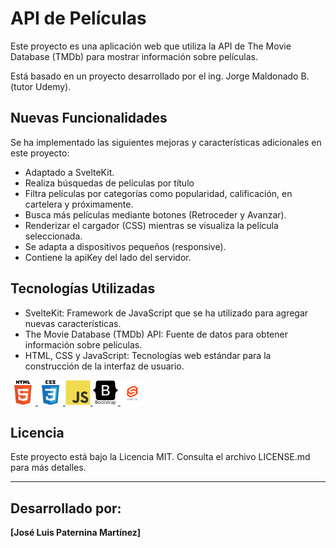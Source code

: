 # API de Películas

Este proyecto es una aplicación web que utiliza la API de The Movie Database (TMDb) para mostrar información sobre películas.

Está basado en un proyecto desarrollado por el ing. Jorge Maldonado B. (tutor Udemy).

## Nuevas Funcionalidades

Se ha implementado las siguientes mejoras y características adicionales en este proyecto:

- Adaptado a SvelteKit.
- Realiza búsquedas de películas por título
- Filtra películas por categorías como popularidad, calificación, en cartelera y próximamente.
- Busca más películas mediante botones (Retroceder y Avanzar).
- Renderizar el cargador (CSS) mientras se visualiza la película seleccionada.
- Se adapta a dispositivos pequeños (responsive).
- Contiene la apiKey del lado del servidor.

## Tecnologías Utilizadas

- SvelteKit: Framework de JavaScript que se ha utilizado para agregar nuevas características.
- The Movie Database (TMDb) API: Fuente de datos para obtener información sobre películas.
- HTML, CSS y JavaScript: Tecnologías web estándar para la construcción de la interfaz de usuario.
<div class="container">
	<a
		href="https://developer.mozilla.org/en-US/docs/Web/HTML"
		target="_blank"
		rel="noopener noreferrer"
	>
		<img
			src="https://raw.githubusercontent.com/devicons/devicon/master/icons/html5/html5-original-wordmark.svg"
			alt="HTML5"
			width="40"
			height="40"
		/>
	</a>
	<a
		href="https://developer.mozilla.org/en-US/docs/Web/CSS"
		target="_blank"
		rel="noopener noreferrer"
	>
		<img
			src="https://raw.githubusercontent.com/devicons/devicon/master/icons/css3/css3-original-wordmark.svg"
			alt="CSS3"
			width="40"
			height="40"
		/>
	</a>
	<a
		href="https://developer.mozilla.org/en-US/docs/Web/JavaScript"
		target="_blank"
		rel="noopener noreferrer"
	>
		<img
			src="https://raw.githubusercontent.com/devicons/devicon/master/icons/javascript/javascript-original.svg"
			alt="JavaScript"
			width="40"
			height="40"
		/>
	</a>
	<a href="https://getbootstrap.com" target="_blank" rel="noopener noreferrer">
		<img
			src="https://raw.githubusercontent.com/devicons/devicon/master/icons/bootstrap/bootstrap-plain-wordmark.svg"
			alt="Bootstrap"
			width="40"
			height="40"
		/>
	</a>
	<a href="https://svelte.dev" target="_blank" rel="noopener noreferrer">
		<img
			src="https://raw.githubusercontent.com/devicons/devicon/master/icons/svelte/svelte-original-wordmark.svg"
			alt="Svelte"
			width="40"
			height="40"
		/>
	</a>
</div>


## Licencia

Este proyecto está bajo la Licencia MIT. Consulta el archivo LICENSE.md para más detalles.

---

## Desarrollado por:

**[José Luis Paternina Martínez]**
